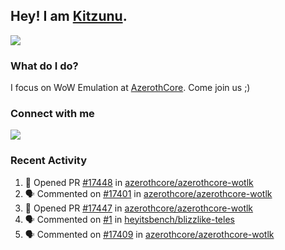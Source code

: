 ## Hey! I am [Kitzunu](https://Github.com/Kitzunu).

<!--<a href="https://github-readme-stats.kitzunu.vercel.app/api?username=Kitzunu&show_icons=true&theme=dark">
  <img align="center" src="https://github-readme-stats.kitzunu.vercel.app/api?username=Kitzunu&show_icons=true&theme=dark" />
</a>-->
<a href="https://github-readme-stats.kitzunu.vercel.app/api?username=Kitzunu&show_icons=true&theme=dark">
  <img align="center" src="https://github-readme-stats.vercel.app/api/top-langs/?username=Kitzunu&layout=compact&theme=dark" />
</a>

### What do I do?

I focus on WoW Emulation at [AzerothCore](https://Github.com/AzerothCore). Come join us ;)

### Connect with me
[![](https://img.shields.io/badge/AzerothCore%20Discord-Connect%20with%20me!-green)](https://discord.com/invite/gkt4y2x)

### Recent Activity

<!--START_SECTION:activity-->
1. 💪 Opened PR [#17448](https://github.com/azerothcore/azerothcore-wotlk/pull/17448) in [azerothcore/azerothcore-wotlk](https://github.com/azerothcore/azerothcore-wotlk)
2. 🗣 Commented on [#17401](https://github.com/azerothcore/azerothcore-wotlk/pull/17401#issuecomment-1751843525) in [azerothcore/azerothcore-wotlk](https://github.com/azerothcore/azerothcore-wotlk)
3. 💪 Opened PR [#17447](https://github.com/azerothcore/azerothcore-wotlk/pull/17447) in [azerothcore/azerothcore-wotlk](https://github.com/azerothcore/azerothcore-wotlk)
4. 🗣 Commented on [#1](https://github.com/heyitsbench/blizzlike-teles/issues/1#issuecomment-1751824123) in [heyitsbench/blizzlike-teles](https://github.com/heyitsbench/blizzlike-teles)
5. 🗣 Commented on [#17409](https://github.com/azerothcore/azerothcore-wotlk/pull/17409#issuecomment-1751823149) in [azerothcore/azerothcore-wotlk](https://github.com/azerothcore/azerothcore-wotlk)
<!--END_SECTION:activity-->
